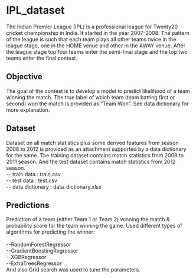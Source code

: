 # IPL_dataset
The Indian Premier League (IPL) is a professional league for Twenty20 cricket championship in India. It started in the year 2007-2008. The pattern of the league is such that each team plays all other teams twice in the league stage, one in the HOME venue and other in the AWAY venue. After the league stage top four teams enter the semi-final stage and the top two teams enter the final contest.

## Objective
The goal of the contest is to develop a model to predict likelihood of a team winning the match. The true label of which team (team batting first or second) won the match is provided as “Team Won”. See data dictionary for more explanation. 

## Dataset
Dataset on all match statistics plus some derived features from season 2008 to 2012 is provided as an attachment supported by a data dictionary for the same.
The training dataset contains match statistics from 2008 to 2011 season. And the test dataset contains match statistics from 2012 season.<br/>
-- train data : train.csv<br/>
-- test data  : test.csv<br/>
-- data dictionary : data_dictionary.xlsx<br/>

## Predictions
Prediction of a team (either Team 1 or Team 2) winning the match & probability score for the team winning the game. Used different types of algorithms for predicting the winner:<br/><br/>
--RandomForestRegressor<br/>
--GradientBoostingRegressor<br/>
--XGBRegressor<br/>
--ExtraTreesRegressor<br/>
And also Grid search was used to tune the parameters.<br/>
